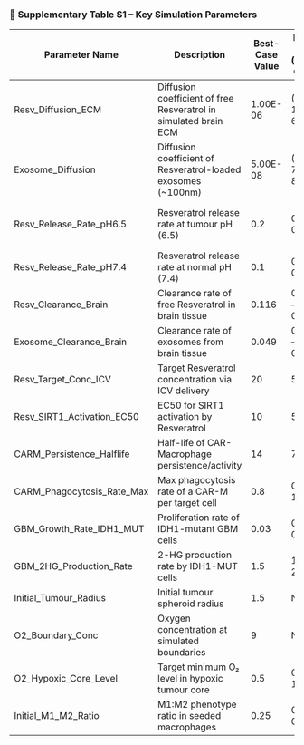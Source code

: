 
### 📘 **Supplementary Table S1 – Key Simulation Parameters**

| **Parameter Name**              | **Description**                                                                   | **Best-Case Value** | **Range Used (Monte Carlo)** | **Units**          | **Model Component**            | **Source/Justification**                                       |
|----------------------------------|-----------------------------------------------------------------------------------|----------------------|-------------------------------|---------------------|----------------------------------|---------------------------------------------------------------|
| Resv_Diffusion_ECM              | Diffusion coefficient of free Resveratrol in simulated brain ECM                 | 1.00E-06             | (0.5–1.5)e-6                  | cm²/s               | Reaction-Diffusion              | Literature Estimate, Adjusted for Brain                      |
| Exosome_Diffusion               | Diffusion coefficient of Resveratrol-loaded exosomes (~100nm)                    | 5.00E-08             | (2.5–7.5)e-8                  | cm²/s               | Reaction-Diffusion              | Stokes-Einstein Estimation, Literature                       |
| Resv_Release_Rate_pH6.5         | Resveratrol release rate at tumour pH (6.5)                                      | 0.2                  | 0.1 – 0.3                     | hr⁻¹                | Reaction-Diffusion              | Estimated, pH dependence assumed 2× baseline                 |
| Resv_Release_Rate_pH7.4         | Resveratrol release rate at normal pH (7.4)                                      | 0.1                  | 0.05 – 0.15                   | hr⁻¹                | Reaction-Diffusion              | Estimated Baseline                                            |
| Resv_Clearance_Brain            | Clearance rate of free Resveratrol in brain tissue                               | 0.116                | 0.058 – 0.174                 | hr⁻¹                | Reaction-Diffusion              | Estimated (~6hr half-life)                                   |
| Exosome_Clearance_Brain         | Clearance rate of exosomes from brain tissue                                     | 0.049                | 0.025 – 0.074                 | hr⁻¹                | Reaction-Diffusion              | Estimated (~14hr half-life), Literature                      |
| Resv_Target_Conc_ICV            | Target Resveratrol concentration via ICV delivery                                | 20                   | 5 – 50                        | µM                  | Reaction-Diffusion / ODE / ABM  | Simulation Input / Goal                                       |
| Resv_SIRT1_Activation_EC50      | EC50 for SIRT1 activation by Resveratrol                                         | 10                   | 5 – 15                        | µM                  | ODE                              | Literature Estimate (e.g., Baur 2006)                        |
| CARM_Persistence_Halflife       | Half-life of CAR-Macrophage persistence/activity                                 | 14                   | 7 – 21                        | days                | ABM                             | Calibrated to Choi et al. 2024                              |
| CARM_Phagocytosis_Rate_Max      | Max phagocytosis rate of a CAR-M per target cell                                 | 0.8                  | 0.5 – 1.0                     | cells/hr            | ABM                             | Estimated / Calibrated                                       |
| GBM_Growth_Rate_IDH1_MUT        | Proliferation rate of IDH1-mutant GBM cells                                      | 0.03                 | 0.02 – 0.04                   | hr⁻¹                | ABM                             | Literature Estimate / Doubling Time                         |
| GBM_2HG_Production_Rate         | 2-HG production rate by IDH1-MUT cells                                           | 1.5                  | 1.0 – 2.0                     | µM/hr               | ODE                             | Estimated / Calibrated                                       |
| Initial_Tumour_Radius           | Initial tumour spheroid radius                                                   | 1.5                  | N/A                           | mm                  | ABM                             | Simulation Setup                                              |
| O2_Boundary_Conc                | Oxygen concentration at simulated boundaries                                     | 9                    | N/A                           | % O₂                | Reaction-Diffusion              | Literature Physiological Value                              |
| O2_Hypoxic_Core_Level           | Target minimum O₂ level in hypoxic tumour core                                   | 0.5                  | 0.2 – 1.0                     | % O₂                | Reaction-Diffusion              | Simulation Setup / Literature                               |
| Initial_M1_M2_Ratio             | M1:M2 phenotype ratio in seeded macrophages                                      | 0.25                 | 0.1 – 0.5                     | Ratio (M1/Total)    | ABM                             | Assumption / Literature                                      |
